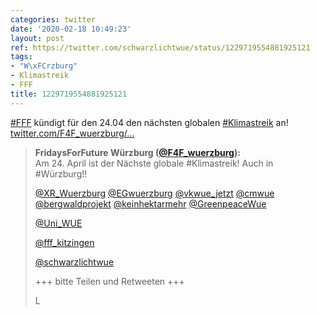 ```yaml
---
categories: twitter
date: '2020-02-18 10:49:23'
layout: post
ref: https://twitter.com/schwarzlichtwue/status/1229719554881925121
tags:
- "W\xFCrzburg"
- Klimastreik
- FFF
title: 1229719554881925121
---
```

[#FFF](/t/fff) kündigt für den 24.04 den nächsten globalen [#Klimastreik](/t/klimastreik) an! [twitter.com/F4F_wuerzburg/…](https://twitter.com/F4F_wuerzburg/status/1229444027029823492) 
> <b>FridaysForFuture Würzburg ([@F4F_wuerzburg](https://twitter.com/F4F_wuerzburg)):</b>  
>Am 24. April ist der Nächste globale #Klimastreik! Auch in #Würzburg!!  
>  
>[@XR_Wuerzburg](https://twitter.com/XR_Wuerzburg) [@EGwuerzburg](https://twitter.com/EGwuerzburg) [@vkwue_jetzt](https://twitter.com/vkwue_jetzt) [@cmwue](https://twitter.com/cmwue) [@bergwaldprojekt](https://twitter.com/bergwaldprojekt) [@keinhektarmehr](https://twitter.com/keinhektarmehr) [@GreenpeaceWue](https://twitter.com/GreenpeaceWue)   
>  
>[@Uni_WUE](https://twitter.com/Uni_WUE)   
>  
>[@fff_kitzingen](https://twitter.com/fff_kitzingen)   
>  
>[@schwarzlichtwue](https://twitter.com/schwarzlichtwue)   
>  
>+++ bitte Teilen und Retweeten +++  
>  
>L    


